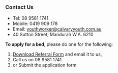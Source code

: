 ### Contact Us
* Tel: 08 9581 1741
* Mobile: 0419 909 178
* Email: youthworker@calvaryyouth.com.au
* 40 Sutton Street, Mandurah W.A. 6210 

**To apply for a bed**, please do one for the following:
1. [Download Referral Form](assets/referral_form_2022.doc) and email it to us, 
2. Call us on 08 9581 1741
3. or Submit the application form
